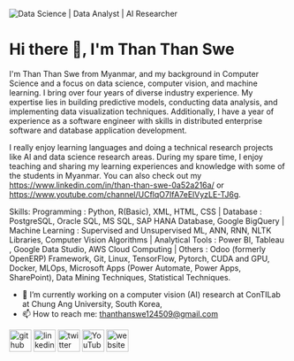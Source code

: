 ![Data Science | Data Analyst  | AI Researcher ](https://pbs.twimg.com/profile_banners/1719739583704010752/1701500243/1080x360)
# Hi there 👋, I'm Than Than Swe
I'm Than Than Swe from Myanmar, and my background in Computer Science and a focus on data science, computer vision, and machine learning. I bring over four years of diverse industry experience. My expertise lies in building predictive models, conducting data analysis, and implementing data visualization techniques. Additionally, I have a year of experience as a software engineer with skills in distributed enterprise software and database application development.

I really enjoy learning languages and doing a technical research projects like AI and data science research areas. During my spare time, I enjoy teaching and sharing my learning experiences and knowledge with some of the students in Myanmar. You can also check out my https://www.linkedin.com/in/than-than-swe-0a52a216a/ or https://www.youtube.com/channel/UCflqO7IfA7eElVyzLE-TJ6g. 

Skills: Programming : Python, R(Basic), XML, HTML, CSS  | Database : PostgreSQL, Oracle SQL, MS SQL, SAP HANA Database, Google BigQuery | Machine Learning : Supervised and Unsupervised ML, ANN, RNN, NLTK Libraries, Computer Vision Algorithms | Analytical Tools : Power BI, Tableau , Google Data Studio, AWS Cloud Computing | Others : Odoo (formerly OpenERP) Framework, Git, Linux, TensorFlow, Pytorch, CUDA and GPU, Docker, MLOps, Microsoft Apps (Power Automate, Power Apps, SharePoint), Data Mining Techniques, Statistical Techniques.

- 🔭 I’m currently working on a computer vision (AI) research at ConTILab at Chung Ang University, South Korea, 
- 📫 How to reach me: thanthanswe124509@gmail.com 


[<img src='https://cdn.jsdelivr.net/npm/simple-icons@3.0.1/icons/github.svg' alt='github' height='40'>](https://github.com/https://github.com/thanthanswe-github?tab=repositories)  [<img src='https://cdn.jsdelivr.net/npm/simple-icons@3.0.1/icons/linkedin.svg' alt='linkedin' height='40'>](https://www.linkedin.com/in/https://www.linkedin.com/in/than-than-swe-0a52a216a//)  [<img src='https://cdn.jsdelivr.net/npm/simple-icons@3.0.1/icons/twitter.svg' alt='twitter' height='40'>](https://twitter.com/https://twitter.com/than_swe25435)  [<img src='https://cdn.jsdelivr.net/npm/simple-icons@3.0.1/icons/youtube.svg' alt='YouTube' height='40'>](https://www.youtube.com/channel/https://www.youtube.com/channel/UCflqO7IfA7eElVyzLE-TJ6g)  [<img src='https://cdn.jsdelivr.net/npm/simple-icons@3.0.1/icons/icloud.svg' alt='website' height='40'>](https://thanthanswe-github.github.io/)  

